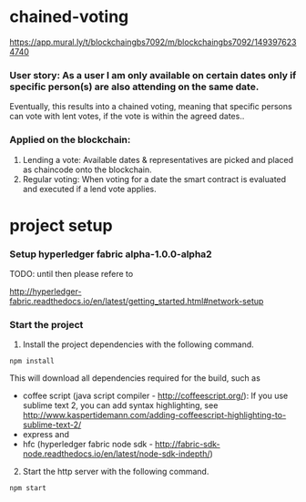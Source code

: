# chained-voting

https://app.mural.ly/t/blockchaingbs7092/m/blockchaingbs7092/1493976234740

### User story: As a user I am only available on certain dates only if specific person(s) are also attending on the same date.

Eventually, this results into a chained voting, meaning that specific persons can vote with lent votes, if the vote is within the agreed dates..

### Applied on the blockchain: 

 1. Lending a vote: Available dates & representatives are picked and placed as chaincode onto the blockchain.
 2. Regular voting: When voting for a date the smart contract is evaluated and executed if a lend vote applies.

# project setup

### Setup hyperledger fabric alpha-1.0.0-alpha2
TODO: until then please refere to 

http://hyperledger-fabric.readthedocs.io/en/latest/getting_started.html#network-setup


### Start the project
1. Install the project dependencies with the following command. 

`npm install`

This will download all dependencies required for the build, such as 
* coffee script (java script compiler - http://coffeescript.org/): If you use sublime text 2, you can add syntax highlighting, see http://www.kaspertidemann.com/adding-coffeescript-highlighting-to-sublime-text-2/
* express and 
* hfc (hyperledger fabric node sdk - http://fabric-sdk-node.readthedocs.io/en/latest/node-sdk-indepth/)

2. Start the http server with the following command.

`npm start`